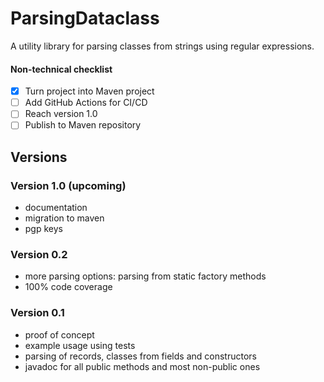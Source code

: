# ParsingDataclass

A utility library for parsing classes from strings using regular expressions.

#### Non-technical checklist
- [X] Turn project into Maven project
- [ ] Add GitHub Actions for CI/CD
- [ ] Reach version 1.0
- [ ] Publish to Maven repository

## Versions
### Version 1.0 (upcoming)
- documentation
- migration to maven
- pgp keys
### Version 0.2
- more parsing options: parsing from static factory methods
- 100% code coverage
### Version 0.1
- proof of concept
- example usage using tests
- parsing of records, classes from fields and constructors
- javadoc for all public methods and most non-public ones
